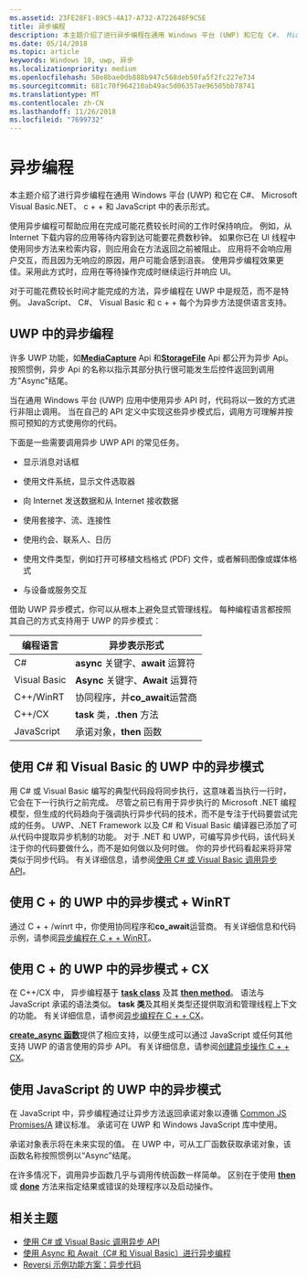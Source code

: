```yaml
---
ms.assetid: 23FE28F1-89C5-4A17-A732-A722648F9C5E
title: 异步编程
description: 本主题介绍了进行异步编程在通用 Windows 平台 (UWP) 和它在 C#、 Microsoft Visual Basic.NET、 c + + 和 JavaScript 中的表示形式。
ms.date: 05/14/2018
ms.topic: article
keywords: Windows 10, uwp, 异步
ms.localizationpriority: medium
ms.openlocfilehash: 50e8bae0db888b947c568deb50fa5f2fc227e734
ms.sourcegitcommit: 681c70f964210ab49ac5d06357ae96505bb78741
ms.translationtype: MT
ms.contentlocale: zh-CN
ms.lasthandoff: 11/26/2018
ms.locfileid: "7699732"
---
```

# <a name="asynchronous-programming"></a>异步编程
本主题介绍了进行异步编程在通用 Windows 平台 (UWP) 和它在 C#、 Microsoft Visual Basic.NET、 c + + 和 JavaScript 中的表示形式。

使用异步编程可帮助应用在完成可能花费较长时间的工作时保持响应。 例如，从 Internet 下载内容的应用等待内容到达可能要花费数秒钟。 如果你已在 UI 线程中使用同步方法来检索内容，则应用会在方法返回之前被阻止。 应用将不会响应用户交互，而且因为无响应的原因，用户可能会感到沮丧。 使用异步编程效果更佳。采用此方式时，应用在等待操作完成时继续运行并响应 UI。

对于可能花费较长时间才能完成的方法，异步编程在 UWP 中是规范，而不是特例。 JavaScript、 C#、 Visual Basic 和 c + + 每个为异步方法提供语言支持。

## <a name="asynchronous-programming-in-the-uwp"></a>UWP 中的异步编程
许多 UWP 功能，如[**MediaCapture**](https://msdn.microsoft.com/library/windows/apps/BR241124) Api 和[**StorageFile**](https://msdn.microsoft.com/library/windows/apps/BR227171) Api 都公开为异步 Api。 按照惯例，异步 Api 的名称以指示其部分执行很可能发生后控件返回到调用方"Async"结尾。

当在通用 Windows 平台 (UWP) 应用中使用异步 API 时，代码将以一致的方式进行非阻止调用。 当在自己的 API 定义中实现这些异步模式后，调用方可理解并按照可预知的方式使用你的代码。

下面是一些需要调用异步 UWP API 的常见任务。

-   显示消息对话框

-   使用文件系统，显示文件选取器

-   向 Internet 发送数据和从 Internet 接收数据

-   使用套接字、流、连接性

-   使用约会、联系人、日历

-   使用文件类型，例如打开可移植文档格式 (PDF) 文件，或者解码图像或媒体格式

-   与设备或服务交互

借助 UWP 异步模式，你可以从根本上避免显式管理线程。 每种编程语言都按照其自己的方式支持用于 UWP 的异步模式：

| 编程语言 | 异步表示形式           |
|----------------------|---------------------------------------|
| C#                   | **async** 关键字、**await** 运算符 |
| Visual Basic         | **Async** 关键字、**Await** 运算符 |
| C++/WinRT            | 协同程序，并**co_await**运营商  |
| C++/CX               | **task** 类，**.then** 方法      |
| JavaScript           | 承诺对象，**then** 函数     |

## <a name="asynchronous-patterns-in-uwp-using-c-and-visual-basic"></a>使用 C# 和 Visual Basic 的 UWP 中的异步模式
用 C# 或 Visual Basic 编写的典型代码段将同步执行，这意味着当执行一行时，它会在下一行执行之前完成。 尽管之前已有用于异步执行的 Microsoft .NET 编程模型，但生成的代码趋向于强调执行异步代码的技术，而不是专注于代码要尝试完成的任务。 UWP、.NET Framework 以及 C# 和 Visual Basic 编译器已添加了可从代码中提取异步机制的功能。 对于 .NET 和 UWP，可编写异步代码，该代码关注于你的代码要做什么，而不是如何做以及何时做。 你的异步代码看起来将非常类似于同步代码。 有关详细信息，请参阅[使用 C# 或 Visual Basic 调用异步 API](call-asynchronous-apis-in-csharp-or-visual-basic.md)。

## <a name="asynchronous-patterns-in-uwp-with-cwinrt"></a>使用 C + 的 UWP 中的异步模式 + WinRT
通过 C + + /winrt 中，你使用协同程序和**co_await**运营商。 有关详细信息和代码示例，请参阅[异步编程在 C + + WinRT](../cpp-and-winrt-apis/concurrency.md)。

## <a name="asynchronous-patterns-in-uwp-with-ccx"></a>使用 C + 的 UWP 中的异步模式 + CX
在 C++/CX 中， 异步编程基于 [**task class**](https://msdn.microsoft.com/library/windows/apps/xaml/hh750113.aspx) 及其 [**then method**](https://msdn.microsoft.com/library/windows/apps/xaml/hh750044.aspx)。 语法与 JavaScript 承诺的语法类似。 **task 类**及其相关类型还提供取消和管理线程上下文的功能。 有关详细信息，请参阅[异步编程在 C + + CX](asynchronous-programming-in-cpp-universal-windows-platform-apps.md)。

[**create\_async 函数**](https://msdn.microsoft.com/library/windows/apps/xaml/hh750102.aspx)提供了相应支持，以便生成可以通过 JavaScript 或任何其他支持 UWP 的语言使用的异步 API。 有关详细信息，请参阅[创建异步操作 C + + CX](https://msdn.microsoft.com/library/windows/apps/xaml/hh750082.aspx)。

## <a name="asynchronous-patterns-in-uwp-using-javascript"></a>使用 JavaScript 的 UWP 中的异步模式
在 JavaScript 中，异步编程通过让异步方法返回承诺对象以遵循 [Common JS Promises/A](http://wiki.commonjs.org/wiki/Promises/A) 建议标准。 承诺可在 UWP 和 Windows JavaScript 库中使用。

承诺对象表示将在未来实现的值。 在 UWP 中，可从工厂函数获取承诺对象，该函数名称按照惯例以“Async”结尾。

在许多情况下，调用异步函数几乎与调用传统函数一样简单。 区别在于使用 [**then**](https://msdn.microsoft.com/library/windows/apps/BR229728) 或 [**done**](https://msdn.microsoft.com/library/windows/apps/Hh701079) 方法来指定结果或错误的处理程序以及启动操作。

## <a name="related-topics"></a>相关主题
* [使用 C# 或 Visual Basic 调用异步 API](call-asynchronous-apis-in-csharp-or-visual-basic.md)
* [使用 Async 和 Await（C# 和 Visual Basic）进行异步编程](http://msdn.microsoft.com/library/hh191443(vs.110).aspx)
* [Reversi 示例功能方案：异步代码](https://msdn.microsoft.com/library/windows/apps/xaml/jj712233.aspx#async)
